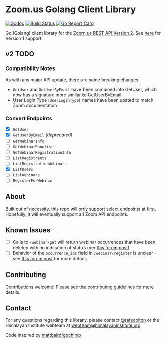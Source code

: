 # Zoom.us Golang Client Library

[![Godoc](https://godoc.org/github.com/himalayan-institute/zoom-lib-golang?status.svg)](https://godoc.org/github.com/himalayan-institute/zoom-lib-golang)
[![Build Status](https://travis-ci.org/himalayan-institute/zoom-lib-golang.svg?branch=master)](https://travis-ci.org/himalayan-institute/zoom-lib-golang)
[![Go Report Card](https://goreportcard.com/badge/github.com/himalayan-institute/zoom-lib-golang)](https://goreportcard.com/report/github.com/himalayan-institute/zoom-lib-golang)

Go (Golang) client library for the [Zoom.us REST API Version
2](https://zoom.github.io/api/). See
[here](https://gopkg.in/himalayan-institute/zoom-lib-golang.v1) for
Version 1 support.

## v2 TODO

### Compatibility Notes

As with any major API update, there are some breaking changes:

* `GetUser` and `GetUserByEmail` have been combined into GetUser, which
  now has a signature more similar to GetUserByEmail
* User Login Type (`UserLoginType`) names have been upated to match Zoom
  documentation

### Convert Endpoints

- [x] `GetUser`
- [x] `GetUserByEmail` *(deprecated)*
- [ ] `GetWebinarInfo`
- [ ] `GetWebinarPanelist`
- [ ] `GetWebinarRegistrationInfo`
- [ ] `ListRegistrants`
- [ ] `ListRegistrationWebinars`
- [x] `ListUsers`
- [ ] `ListWebinars`
- [ ] `RegisterForWebinar`

## About

Built out of necessity, this repo will only support select endpoints at
first. Hopefully, it will eventually support all Zoom API endpoints.

## Known Issues

- [ ] Calls to `/webinar/get` will return webinar occurrences that have
  been deleted with no indication of status (per [this
forum post](https://support.zoom.us/hc/en-us/community/posts/115010565986--webinar-get-returns-deleted-occurrence))
- [ ] Behavior of the `occurrence_ids` field in `/webinar/register` is
  unclear - see [this
forum post](https://support.zoom.us/hc/en-us/community/posts/115019165043-Behavior-of-occurrence-ids-in-webinar-register-?page=1#community_comment_115004843466)
for more details

## Contributing

Contributions welcome! Please see the [contributing
guidelines](CONTRIBUTING.md) for more details.

## Contact

For any questions regarding this library, please contact
[@rafecolton](https://github.com/rafecolton) or the Himalayan Institute
webteam at webteam@himalayaninstitute.org

Code inspired by
[mattbaird/gochimp](https://github.com/mattbaird/gochimp)

